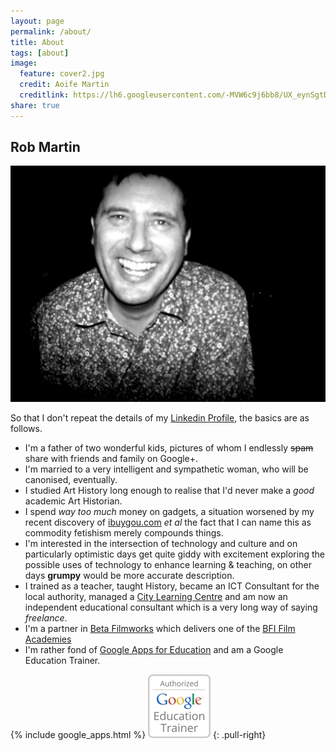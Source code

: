 ```yaml
---
layout: page
permalink: /about/
title: About 
tags: [about]
image:
  feature: cover2.jpg
  credit: Aoife Martin
  creditlink: https://lh6.googleusercontent.com/-MVW6c9j6bb8/UX_eynSgtDI/AAAAAAAAh9k/WhXaG6Vyj_4/w887-h499-no/cover2.png
share: true
---
```


## Rob Martin

![My Handsome visage](/images/rob_martin.jpg)

So that I don't repeat the details of my [Linkedin Profile](http://uk.linkedin.com/pub/rob-martin/28/721/591), the basics are as follows.

* I'm a father of two wonderful kids, pictures of whom I endlessly <del>spam</del> share with friends and family on Google+.
* I'm married to a very intelligent and sympathetic woman, who will be canonised, eventually.
* I studied Art History long enough to realise that I'd never make a <em>good</em> academic Art Historian.
* I spend <em>way too much</em> money on gadgets, a situation worsened by my recent discovery of [ibuygou.com](http://www.ibuygou.com/) <em>et al</em> the fact that I can name this as commodity fetishism merely compounds things.
* I'm interested in the intersection of technology and culture and on particularly optimistic days get quite giddy with excitement exploring the possible uses of technology to enhance learning & teaching, on other days <strong>grumpy</strong> would be more accurate description.
* I trained as a teacher, taught History, became an ICT Consultant for the local authority, managed a [City Learning Centre](http://www.leeds-clcs.org) and am now an independent educational consultant which is a very long way of saying <em>freelance</em>. 
* I'm a partner in [Beta Filmworks](http://www.betafilmworks.org) which delivers one of the [BFI Film Academies](http://www.bfi.org.uk/education-research/5-19-film-education-scheme-2013-2017/bfi-film-academy-scheme-2013-4)
* I'm rather fond of [Google Apps for Education](http://www.google.com/enterprise/apps/education/) and am a Google Education Trainer.


{% include google_apps.html %}
[![Find a Trainer](/images/GoogleEducationTrainer_badge_RGB-small.jpg)](http://www.google.com/enterprise/apps/education/resources/find-a-trainer.html)
{: .pull-right}
